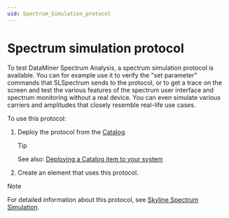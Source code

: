 ```yaml
---
uid: Spectrum_Simulation_protocol
---
```


# Spectrum simulation protocol

To test DataMiner Spectrum Analysis, a spectrum simulation protocol is available. You can for example use it to verify the "set parameter" commands that SLSpectrum sends to the protocol, or to get a trace on the screen and test the various features of the spectrum user interface and spectrum monitoring without a real device. You can even simulate various carriers and amplitudes that closely resemble real-life use cases.

To use this protocol:

1. Deploy the protocol from the [Catalog](https://catalog.dataminer.services/details/6f33ec9f-e83d-49d5-8f85-87ad66eaa5c7).

   > [!TIP]
   > See also: [Deploying a Catalog item to your system](xref:Deploying_a_catalog_item)

1. Create an element that uses this protocol.

> [!NOTE]
> For detailed information about this protocol, see [Skyline Spectrum Simulation](https://docs.dataminer.services/connector/doc/Skyline_Spectrum_Simulation.html).
